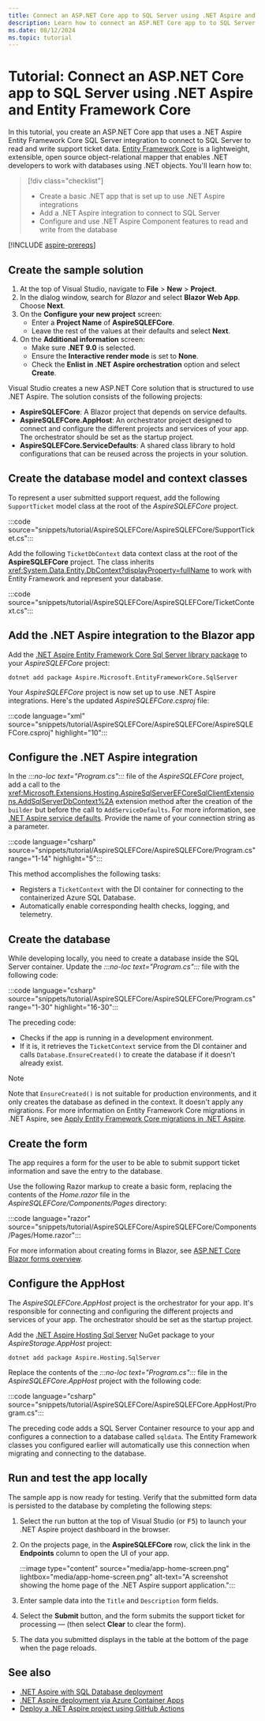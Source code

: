 ```yaml
---
title: Connect an ASP.NET Core app to SQL Server using .NET Aspire and Entity Framework Core
description: Learn how to connect an ASP.NET Core app to to SQL Server using .NET Aspire and Entity Framework Core.
ms.date: 08/12/2024
ms.topic: tutorial
---
```


# Tutorial: Connect an ASP.NET Core app to SQL Server using .NET Aspire and Entity Framework Core

In this tutorial, you create an ASP.NET Core app that uses a .NET Aspire Entity Framework Core SQL Server integration to connect to SQL Server to read and write support ticket data. [Entity Framework Core](/ef/core/) is a lightweight, extensible, open source object-relational mapper that enables .NET developers to work with databases using .NET objects. You'll learn how to:

> [!div class="checklist"]
>
> - Create a basic .NET app that is set up to use .NET Aspire integrations
> - Add a .NET Aspire integration to connect to SQL Server
> - Configure and use .NET Aspire Component features to read and write from the database

[!INCLUDE [aspire-prereqs](../includes/aspire-prereqs.md)]

## Create the sample solution

1. At the top of Visual Studio, navigate to **File** > **New** > **Project**.
1. In the dialog window, search for *Blazor* and select **Blazor Web App**. Choose **Next**.
1. On the **Configure your new project** screen:
    - Enter a **Project Name** of **AspireSQLEFCore**.
    - Leave the rest of the values at their defaults and select **Next**.
1. On the **Additional information** screen:
    - Make sure **.NET 9.0** is selected.
    - Ensure the **Interactive render mode** is set to **None**.
    - Check the **Enlist in .NET Aspire orchestration** option and select **Create**.

Visual Studio creates a new ASP.NET Core solution that is structured to use .NET Aspire. The solution consists of the following projects:

- **AspireSQLEFCore**: A Blazor project that depends on service defaults.
- **AspireSQLEFCore.AppHost**: An orchestrator project designed to connect and configure the different projects and services of your app. The orchestrator should be set as the startup project.
- **AspireSQLEFCore.ServiceDefaults**: A shared class library to hold configurations that can be reused across the projects in your solution.

## Create the database model and context classes

To represent a user submitted support request, add the following `SupportTicket` model class at the root of the _AspireSQLEFCore_ project.

:::code source="snippets/tutorial/AspireSQLEFCore/AspireSQLEFCore/SupportTicket.cs":::

Add the following `TicketDbContext` data context class at the root of the **AspireSQLEFCore** project. The class inherits <xref:System.Data.Entity.DbContext?displayProperty=fullName> to work with Entity Framework and represent your database.

:::code source="snippets/tutorial/AspireSQLEFCore/AspireSQLEFCore/TicketContext.cs":::

## Add the .NET Aspire integration to the Blazor app

Add the [.NET Aspire Entity Framework Core Sql Server library package](sql-server-entity-framework-integration.md) to your _AspireSQLEFCore_ project:

```dotnetcli
dotnet add package Aspire.Microsoft.EntityFrameworkCore.SqlServer
```

Your _AspireSQLEFCore_ project is now set up to use .NET Aspire integrations. Here's the updated _AspireSQLEFCore.csproj_ file:

:::code language="xml" source="snippets/tutorial/AspireSQLEFCore/AspireSQLEFCore/AspireSQLEFCore.csproj" highlight="10":::

## Configure the .NET Aspire integration

In the _:::no-loc text="Program.cs":::_ file of the _AspireSQLEFCore_ project, add a call to the <xref:Microsoft.Extensions.Hosting.AspireSqlServerEFCoreSqlClientExtensions.AddSqlServerDbContext%2A> extension method after the creation of the `builder` but before the call to `AddServiceDefaults`. For more information, see [.NET Aspire service defaults](../fundamentals/service-defaults.md). Provide the name of your connection string as a parameter.

:::code language="csharp" source="snippets/tutorial/AspireSQLEFCore/AspireSQLEFCore/Program.cs" range="1-14" highlight="5":::

This method accomplishes the following tasks:

- Registers a `TicketContext` with the DI container for connecting to the containerized Azure SQL Database.
- Automatically enable corresponding health checks, logging, and telemetry.

## Create the database

While developing locally, you need to create a database inside the SQL Server container. Update the _:::no-loc text="Program.cs":::_ file with the following code:

:::code language="csharp" source="snippets/tutorial/AspireSQLEFCore/AspireSQLEFCore/Program.cs" range="1-30" highlight="16-30":::

The preceding code:

- Checks if the app is running in a development environment.
- If it is, it retrieves the `TicketContext` service from the DI container and calls `Database.EnsureCreated()` to create the database if it doesn't already exist.

> [!NOTE]
> Note that `EnsureCreated()` is not suitable for production environments, and it only creates the database as defined in the context. It doesn't apply any migrations. For more information on Entity Framework Core migrations in .NET Aspire, see [Apply Entity Framework Core migrations in .NET Aspire](ef-core-migrations.md).

## Create the form

The app requires a form for the user to be able to submit support ticket information and save the entry to the database.

Use the following Razor markup to create a basic form, replacing the contents of the _Home.razor_ file in the _AspireSQLEFCore/Components/Pages_ directory:

:::code language="razor" source="snippets/tutorial/AspireSQLEFCore/AspireSQLEFCore/Components/Pages/Home.razor":::

For more information about creating forms in Blazor, see [ASP.NET Core Blazor forms overview](/aspnet/core/blazor/forms).

## Configure the AppHost

The _AspireSQLEFCore.AppHost_ project is the orchestrator for your app. It's responsible for connecting and configuring the different projects and services of your app. The orchestrator should be set as the startup project.

Add the [.NET Aspire Hosting Sql Server](sql-server-entity-framework-integration.md#app-host-usage) NuGet package to your _AspireStorage.AppHost_ project:

```dotnetcli
dotnet add package Aspire.Hosting.SqlServer
```

Replace the contents of the _:::no-loc text="Program.cs":::_ file in the _AspireSQLEFCore.AppHost_ project with the following code:

:::code language="csharp" source="snippets/tutorial/AspireSQLEFCore/AspireSQLEFCore.AppHost/Program.cs":::

The preceding code adds a SQL Server Container resource to your app and configures a connection to a database called `sqldata`. The Entity Framework classes you configured earlier will automatically use this connection when migrating and connecting to the database.

## Run and test the app locally

The sample app is now ready for testing. Verify that the submitted form data is persisted to the database by completing the following steps:

1. Select the run button at the top of Visual Studio (or <kbd>F5</kbd>) to launch your .NET Aspire project dashboard in the browser.
1. On the projects page, in the **AspireSQLEFCore** row, click the link in the **Endpoints** column to open the UI of your app.

    :::image type="content" source="media/app-home-screen.png" lightbox="media/app-home-screen.png" alt-text="A screenshot showing the home page of the .NET Aspire support application.":::

1. Enter sample data into the `Title` and `Description` form fields.
1. Select the **Submit** button, and the form submits the support ticket for processing — (then select **Clear** to clear the form).
1. The data you submitted displays in the table at the bottom of the page when the page reloads.

## See also

- [.NET Aspire with SQL Database deployment](sql-server-integration-deployment.md)
- [.NET Aspire deployment via Azure Container Apps](../deployment/azure/aca-deployment.md)
- [Deploy a .NET Aspire project using GitHub Actions](../deployment/azure/aca-deployment-github-actions.md)
